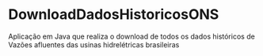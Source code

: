 # DownloadDadosHistoricosONS
Aplicação em Java que realiza o download de todos os dados históricos de Vazões afluentes das usinas hidrelétricas brasileiras
